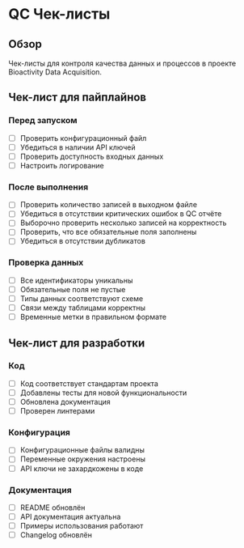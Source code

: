 # QC Чек-листы

## Обзор

Чек-листы для контроля качества данных и процессов в проекте Bioactivity Data Acquisition.

## Чек-лист для пайплайнов

### Перед запуском

- [ ] Проверить конфигурационный файл
- [ ] Убедиться в наличии API ключей
- [ ] Проверить доступность входных данных
- [ ] Настроить логирование

### После выполнения

- [ ] Проверить количество записей в выходном файле
- [ ] Убедиться в отсутствии критических ошибок в QC отчёте
- [ ] Выборочно проверить несколько записей на корректность
- [ ] Проверить, что все обязательные поля заполнены
- [ ] Убедиться в отсутствии дубликатов

### Проверка данных

- [ ] Все идентификаторы уникальны
- [ ] Обязательные поля не пустые
- [ ] Типы данных соответствуют схеме
- [ ] Связи между таблицами корректны
- [ ] Временные метки в правильном формате

## Чек-лист для разработки

### Код

- [ ] Код соответствует стандартам проекта
- [ ] Добавлены тесты для новой функциональности
- [ ] Обновлена документация
- [ ] Проверен линтерами

### Конфигурация

- [ ] Конфигурационные файлы валидны
- [ ] Переменные окружения настроены
- [ ] API ключи не захардкожены в коде

### Документация

- [ ] README обновлён
- [ ] API документация актуальна
- [ ] Примеры использования работают
- [ ] Changelog обновлён